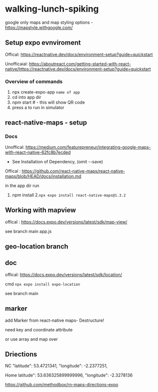 # walking-lunch-spiking

google only maps and map styling options 
-https://mapstyle.withgoogle.com/

## Setup expo evnviroment

Offical:
https://reactnative.dev/docs/environment-setup?guide=quickstart

Unofficaial:
https://aboutreact.com/getting-started-with-react-native/https://reactnative.dev/docs/environment-setup?guide=quickstart

### Overview of commands
1. npx create-expo-app `name of app`
2. cd into app dir
3. npm start # - this will show QR code
4. press a to run in simulator

## react-native-maps - setup
### Docs

Unoffical: https://medium.com/featurepreneur/integrating-google-maps-with-react-native-62fc8b7ecded

- See Installation of Dependency, (omit --save)

Offical : https://github.com/react-native-maps/react-native-maps/blob/HEAD/docs/installation.md

in the app dir run
1. npm install
2.`npx expo install react-native-maps@1.3.2`

## Working with mapview

offical : https://docs.expo.dev/versions/latest/sdk/map-view/

see branch main app.js

## geo-location branch

## doc 

offical: https://docs.expo.dev/versions/latest/sdk/location/

cmd
`npx expo install expo-location`

see branch main

## marker

add Marker from react-native maps- Destructure!

need key and coordinate attribute

or use array and map over


## Driections

NC
"latitude": 53.4721341, "longitude": -2.2377251,

Home
latitude": 53.636325899999996, "longitude": -2.3278136

https://github.com/methodbox/rn-maps-directions-expo

